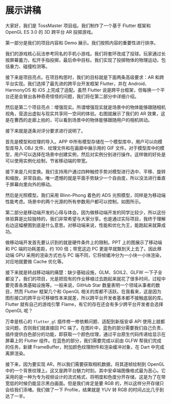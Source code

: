 # 展示讲稿

大家好，我们是 TossMaster 项目组。我们制作了一个基于 Flutter 框架和 OpenGL ES 3.0 的 3D 跨平台 AR 投掷游戏。

第一部分是我们的项目内容和 Demo 展示。我们按照内容的重要性进行排序。

我们的游戏核心玩法参考同名的手机小游戏。我们将套环改成了投球。玩家通过长按屏幕蓄力，松开手指投掷，最后命中目标。我们实现了投掷物体的物理运动，包括重力、碰撞检测等。

接下来是项目亮点。在项目构思时，我们的目标就是下面两条高级要求：AR 和跨平台实现。我们选择了最先进的跨平台开发框架 Flutter，并在 Android、HarmonyOS 和 iOS 上完成了适配。虽然 Flutter 说是跨平台框架，但每换一个平台还是会冒出各种奇奇怪怪的问题，我们将在第二部分中详细介绍。

然后是第二个项目亮点：增强现实。所谓增强现实就是场景中的物体能够跟随相机视角，营造出虚拟与现实共享同一空间的体验。右图就展示了我们的 AR 效果，这是在曹西的走廊上拍的，可以看到场景中的物体能够跟随用户的相机转动。

接下来就是逐条对评分要求进行说明了。

首先是模型和纹理的导入。APP 中所有模型存储在一个模型库中，用户可以向模型库导入 OBJ 文件、纹理文件和在画廊中展示用的 GIF 文件。对于模型库中的模型，用户可以选择在场景中创建实例，然后对实例分别进行操作。这样做的好处是可以使用实例化绘制，节省移动端的带宽。

接下来是几何变换。我们支持用户通过四种触控手势对模型进行选中、平移、旋转和缩放，非常自由。唯一遗憾的就是平面手势缺少一个自由度，所以没法进行垂直于屏幕向里向外的移动。

然后是光照模型。我们采用 Blinn-Phong 着色的 ADS 光照模型，同样是为移动端性能考虑。场景中的两个光源的所有参数用户都可以控制，如图所示。

第二部分是移动端开发的心得与体会。因为做移动端开发的同学比较少，所以这份体验算是比较独特的，我们非常希望与大家分享。也是通过实际项目，我终于理解右边这幅梗图到底是什么意思。对移动端来说，性能和优化为王，能跑起来就算成功。

做移动端开发首先要认识到的就是硬件条件上的限制。PPT 上的图展示了移动端和 PC 端的功耗差距，约 100 倍；带宽这边 PC 更是早就飘到天上去了。因此移动端 GPU 采用的渲染方式也与 PC 端不同，它将帧缓冲分为一小块一小块渲染，对应地就要做 Cache 优化等。

接下来就是转战移动端的痛楚：缺少基础设施，GLM、SOIL2、GLFW 一下子全都没了。我们的项目，光是把现有的作业移植过去跑起来就花了很多时间，过程中要完善各类基础设施等。一般来说，GitHub Star 数量表明一个领域从事者的数目，然而 Flutter 框架几个和 OpenGL 相关的库都不活跃。在我看来，这是因为图形接口的跨平台可移植性本来就差，所以跨平台开发者基本都不接触底层的库。Flutter 就有自己的游戏引擎 Flame，有它的存在还会有多少跨平台开发者会选择 OpenGL 呢？

万幸是核心的 `flutter_gl` 插件修一修依赖问题、适配到新版安卓 API 使用上就都没问题，否则我们就直接回 PC 端了。在图片中，蓝色的部分需要我们自己负责，插件提供白色部分的功能，即获取一个颜色纹理，通过平台原生代码传递给显示在屏幕上的 Flutter 组件。在蓝色的部分，我们需要完成以前由 GLFW 帮我们完成的任务，新建 FrameBuffer，附加颜色纹理附件和渲染缓冲对象，在 Dart 中完成离屏渲染。

接下来，因为要实现 AR，所以我们需要获取相机数据，将其逐帧绘制到 OpenGL 中的一个背景纹理上。这又是跨平台魅力时刻。其中安卓端图像格式最为恶心。它采用的是一种为专为视频设计的流式格式，将明度和色度分开存储，这是为了在带宽低的时候仍能显示黑白画面。但是我们肯定是要 RGB 的，所以这样分开存储只会给我们添堵。我们做了一下 Profile，结果就是 YUV 转 RGB 的时间占比几乎到达了一半。
